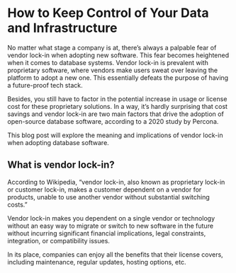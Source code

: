 # How to Keep Control of Your Data and Infrastructure

No matter what stage a company is at, there’s always a palpable fear of vendor lock-in when adopting new software. This fear becomes heightened when it comes to database systems. 
Vendor lock-in is prevalent with proprietary software, where vendors make users sweat over leaving the platform to adopt a new one. This essentially defeats the purpose of having a future-proof tech stack. 

Besides, you still have to factor in the potential increase in usage or license cost for these proprietary solutions. In a way, it’s hardly surprising that cost savings and vendor lock-in are two main factors that drive the adoption of open-source database software, according to a 2020 study by Percona.

This blog post will explore the meaning and implications of vendor lock-in when adopting database software.

## What is vendor lock-in?

According to Wikipedia, “vendor lock-in, also known as proprietary lock-in or customer lock-in, makes a customer dependent on a vendor for products, unable to use another vendor without substantial switching costs.”

Vendor lock-in makes you dependent on a single vendor or technology without an easy way to migrate or switch to new software in the future without incurring significant financial implications, legal constraints, integration, or compatibility issues. 

In its place, companies can enjoy all the benefits that their license covers, including maintenance, regular updates, hosting options, etc.
